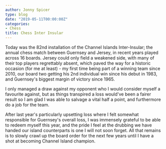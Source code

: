 ```yaml
---
author: Jonny Spicer
type: blog
date: "2019-05-11T00:00:00Z"
categories:
- Chess
title: Chess Inter Insular
---
```

Today was the 82nd installation of the Channel Islands Inter-Insular; the annual chess match between Guernsey and Jersey, in recent years played
across 16 boards. Jersey could only field a weakened side, with many of their top players regrettably absent, which paved the way for a historic
occasion (for me at least) - my first time being part of a winning team since 2010, our board two getting his 2nd individual win since his debut
in 1983, and Guernsey's biggest margin of victory since 1965.

I only managed a draw against my opponent who I would consider myself a favourite against, but as things transpired a loss would've been a fairer
result so I am glad I was able to salvage a vital half a point, and furthermore do a job for the team.

After last year's particularly upsetting loss where I felt somewhat responsible for Guernsey's overall loss, I was immensely grateful to be able
to redeem myself this year, and the pride I feel at the drubbing we have handed our island counterparts is one I will not soon forget. All that remains
is to slowly crawl up the board order for the next few years until I have a shot at becoming Channel Island champion.
